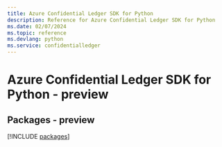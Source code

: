 ```yaml
---
title: Azure Confidential Ledger SDK for Python
description: Reference for Azure Confidential Ledger SDK for Python
ms.date: 02/07/2024
ms.topic: reference
ms.devlang: python
ms.service: confidentialledger
---
```

# Azure Confidential Ledger SDK for Python - preview
## Packages - preview
[!INCLUDE [packages](confidential-ledger-index.md)]